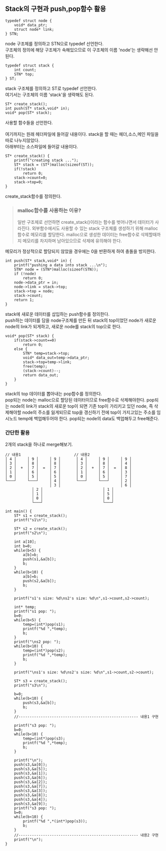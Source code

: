 ## Stack의 구현과 push,pop함수 활용
```
typedef struct node {
	void* data_ptr;
	struct node* link;
} STN;
```
node 구조체를 정의하고 STN으로 typedef 선언한다.<br>
구조체의 정의에 해당 구조체가 속해있으므로 이 구조체의 이름 'node'는 생략해선 안된다.
```
typedef struct stack {
	int count;
	STN* top;
} ST;
```
stack 구조체를 정의하고 ST로 typedef 선언한다.<br>
여기서는 구조체의 이름 'stack'을 생략해도 된다.
```
ST* create_stack();
int push(ST* stack,void* in);
void* pop(ST* stack);
```
사용할 함수들을 선언한다.<br><br>
여기까지는 원래 헤더파일에 들어갈 내용이다. stack을 할 때는 헤더,소스,메인 파일을 따로 나누지않았다.<br>
아래부터는 소스파일에 들어갈 내용이다.
```
ST* create_stack() {
	printf("creating stack ...");
	ST* stack = (ST*)malloc(sizeof(ST));
	if(!stack)
		return 0;
	stack->count=0;
	stack->top=0;
}
```
create_stack함수를 정의한다. <br>
>### malloc함수를 사용하는 이유?<br>
>일반 구조체로 선언하면 create_stack()이라는 함수를 벗어나면서 데이터가 사라진다. 외부함수에서도 사용할 수 있는 stack 구조체를 생성하기 위해 malloc함수로 메모리를 할당한다. malloc으로 생성한 데이터는 free함수로 삭제할때까지 메모리를 차지하며 남아있으므로 삭제에 유의해야 한다.<br>

메모리가 정상적으로 할당되지 않았을 경우에는 0을 반환하게 하여 충돌을 방지한다.
```
int push(ST* stack,void* in) {
	printf("pushing a data into stack ...\n");
	STN* node = (STN*)malloc(sizeof(STN));
	if (!node)
		return 0;
	node->data_ptr = in;
	node->link = stack->top;
	stack->top = node;
	stack->count;
	return 1;
}
```
stack에 새로운 데이터를 삽입하는 push함수를 정의한다. <br>
push하는 데이터를 담을 node구조체를 만든 뒤 stack의 top이었던 node가 새로운 node의 link가 되게하고, 새로운 node를 stack의 top으로 한다.
```
void* pop(ST* stack) {
	if(stack->count==0)
		return 0;
	else {
		STN* temp=stack->top;
		void* data_out=temp->data_ptr;
		stack->top=temp->link;
		free(temp);
		(stack->count)--;
		return data_out;
	}
}
```
stack의 top 데이터를 뽑아내는 pop함수를 정의한다.<br>
pop되는 node는 malloc으로 할당된 데이터이므로 free함수로 삭제해야한다. pop되는 node의 link가 stack의 새로운 top이 되면 기존 top이 가리키고 있던 node, 즉 삭제해야할 node의 주소를 잃게되므로 top을 갱신하기 전에 top이 가지고있는 주소를 임시노드 temp에 백업해두어야 한다. pop되는 node의 data도 백업해두고 free해준다.

### 간단한 활용
2개의 stack을 하나로 merge해보기.
```
// 내용1                        // 내용2	
│ 4 │     │ 9 │     │ 9 │       │ 4 │     │ 9 │     │ 9 │
│ 3 │     │ 8 │     │ 8 │       │ 3 │     │ 8 │     │ 4 │
│ 2 │  +  │ 7 │  =  │ 7 │       │ 2 │  +  │ 7 │  =  │ 8 │
│ 1 │     │ 6 │     │ 6 │       │ 1 │     │ 6 │     │ 3 │
│ 0 │     │ 5 │     │ 5 │       │ 0 │     │ 5 │     │ 7 │
└───┘     └───┘     │ 4 │       └───┘     └───┘     │ 2 │
                    │ 3 │                           │ 6 │
		    │ 2 │                           │ 1 │
		    │ 1 │                           │ 5 │
		    │ 0 │                           │ 0 │
		    └───┘                           └───┘
```
```
int main() {
	ST* s1 = create_stack();
	printf("s1\n");
  
	ST* s2 = create_stack();
	printf("s2\n");
  
	int a[10];
	int b=0;
	while(b<5) {
		a[b]=b;
		push(s1,&a[b]);
		b;
	}	
	while(b<10) {
		a[b]=b;
		push(s2,&a[b]);
		b;
	}	
	
	printf("s1's size: %d\ns2's size: %d\n",s1->count,s2->count);
	
	int* temp;
	printf("s1 pop: ");
	b=0;
	while(b<5) {
		temp=(int*)pop(s1);
		printf("%d ",*temp);
		b;
	}	
	printf("\ns2 pop: ");
	while(b<10) {
		temp=(int*)pop(s2);
		printf("%d ",*temp);
		b;
	}	
  
	printf("\ns1's size: %d\ns2's size: %d\n",s1->count,s2->count);
	
	ST* s3 = create_stack();
	printf("s3\n");
  
	b=0;
	while(b<10) {
		push(s3,&a[b]);
		b;
	}
	//------------------------------------------------------ 내용1 구현
							
	printf("s3 pop: ");
	b=0;
	while(b<10) {
		temp=(int*)pop(s3);
		printf("%d ",*temp);
		b;
	}

	printf("\n");
	push(s3,&a[0]);
	push(s3,&a[5]);
	push(s3,&a[1]);
	push(s3,&a[6]);
	push(s3,&a[2]);
	push(s3,&a[7]);
	push(s3,&a[3]);
	push(s3,&a[8]);
	push(s3,&a[4]);
	push(s3,&a[9]);
	printf("s3 pop: ");
	b=0;
	while(b<10) {
		printf("%d ",*(int*)pop(s3));
		b;
	}
	//------------------------------------------------------ 내용2 구현
	printf("\n");
}



